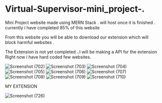 # Virtual-Supervisor-mini_project-.

Mini Project website made using MERN Stack .
will host once it is finished .
currently i have completed 85% of this website 

From this website you will be able to download our extension which will block harmful websites .

The Extension is not yet completed ..I will be making a API for the extension 
Right now i have hard coded few websites.


![Screenshot (702)](https://user-images.githubusercontent.com/112816730/223182748-52806098-c83a-49fa-bcaf-fcc769243f1b.png)
![Screenshot (703)](https://user-images.githubusercontent.com/112816730/223182767-a437db9f-b751-4cc3-ad0f-930b7f6c4c2a.png)
![Screenshot (704)](https://user-images.githubusercontent.com/112816730/223182776-93445a3d-4e9b-4387-911d-f9bbd5e5b9ba.png)
![Screenshot (705)](https://user-images.githubusercontent.com/112816730/223183484-92a15218-504d-4349-9b82-473ac13a7abf.png)
![Screenshot (706)](htps://user-images.githubusercontent.com/112816730/223182782-ddbfa491-9d8f-4ceb-a23e-23f9b8b387a9.png)
![Screenshot (707)](https://user-images.githubusercontent.com/112816730/223182789-f6d211ca-f2de-4084-a222-4846fa0dec1a.png)
![Screenshot (708)](https://user-images.githubusercontent.com/112816730/223182799-a1412359-7d5e-4319-a1dd-d8293186590c.png)
![Screenshot (709)](https://user-images.githubusercontent.com/112816730/223182811-6de004be-ab7f-4c1c-9e77-3a8accef29cb.png)
![Screenshot (710)](https://user-images.githubusercontent.com/112816730/223183420-af7724f9-e98e-46cb-92c1-7170ce5eeb87.png)


MY EXTENSION

![Screenshot (726)](https://user-images.githubusercontent.com/112816730/224465978-0eee94d0-e78e-4bea-94e9-d08d235f589b.png)
